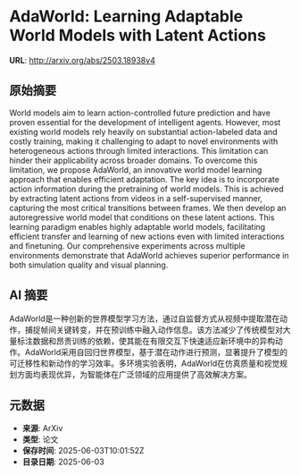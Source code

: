 # AdaWorld: Learning Adaptable World Models with Latent Actions

**URL**: http://arxiv.org/abs/2503.18938v4

## 原始摘要

World models aim to learn action-controlled future prediction and have proven
essential for the development of intelligent agents. However, most existing
world models rely heavily on substantial action-labeled data and costly
training, making it challenging to adapt to novel environments with
heterogeneous actions through limited interactions. This limitation can hinder
their applicability across broader domains. To overcome this limitation, we
propose AdaWorld, an innovative world model learning approach that enables
efficient adaptation. The key idea is to incorporate action information during
the pretraining of world models. This is achieved by extracting latent actions
from videos in a self-supervised manner, capturing the most critical
transitions between frames. We then develop an autoregressive world model that
conditions on these latent actions. This learning paradigm enables highly
adaptable world models, facilitating efficient transfer and learning of new
actions even with limited interactions and finetuning. Our comprehensive
experiments across multiple environments demonstrate that AdaWorld achieves
superior performance in both simulation quality and visual planning.


## AI 摘要

AdaWorld是一种创新的世界模型学习方法，通过自监督方式从视频中提取潜在动作，捕捉帧间关键转变，并在预训练中融入动作信息。该方法减少了传统模型对大量标注数据和昂贵训练的依赖，使其能在有限交互下快速适应新环境中的异构动作。AdaWorld采用自回归世界模型，基于潜在动作进行预测，显著提升了模型的可迁移性和新动作的学习效率。多环境实验表明，AdaWorld在仿真质量和视觉规划方面均表现优异，为智能体在广泛领域的应用提供了高效解决方案。

## 元数据

- **来源**: ArXiv
- **类型**: 论文
- **保存时间**: 2025-06-03T10:01:52Z
- **目录日期**: 2025-06-03
